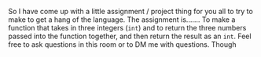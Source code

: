 So I have come up with a little assignment / project thing for you all to try to make to get a hang of the language. The assignment is....... To make a function that takes in three integers (`int`) and to return the three numbers passed into the function together, and then return the result as an `int`. Feel free to ask questions in this room or to DM me with questions. Though 
